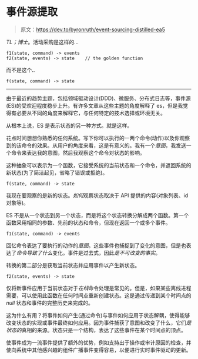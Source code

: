 # 事件源提取

> 原文：<https://dev.to/byronruth/event-sourcing-distilled-ea5>

*TL；博士*。活动采购是这样的...

```
f1(state, command) -> events
f2(state, events) -> state    // the golden function 
```

而不是这个..

```
f(state, command) -> state 
```

* * *

由于最近的趋势主题，包括领域驱动设计(DDD)、微服务、分布式日志等，事件源(ES)的受欢迎程度稳步上升。有许多文章从这些主题的角度解释了 es，但是我觉得有必要从不同的角度来解释它，与任何特定的技术选择或环境无关。

从根本上说，ES 是表示状态的另一种方式。就是这样。

花点时间想想你熟悉的任何系统。写下你可以执行的一两个命令(动作)以及你观察到的该命令的效果。从用户的角度来看，这是有意义的。我有一个*意图*，我发送一个命令来表达我的意图，然后我观察这个命令对状态的影响。

这种抽象可以表示为一个函数，它接受系统的当前状态和一个命令，并返回系统的新状态(为了简洁起见，省略了错误或拒绝)。

```
f(state, command) -> state 
```

我现在要观察的是新的状态。*如何*观察状态取决于 API 提供的内容(对象列表、id 对象等)。

ES 不是从一个状态到另一个状态，而是将这个状态转换分解成两个函数。第一个函数采用相同的参数、先前的状态和命令，但现在返回一个或多个事件。

```
f1(state, command) -> events 
```

回忆命令表达了要执行的动作的*意图*。这些事件也捕捉到了变化的意图，但是也表达了*命令导致了什么*变化。事件是过去式，因此*是不可改变的事实*。

转换的第二部分是获取当前状态并应用事件以产生新状态。

```
f2(state, events) -> state 
```

仅将新事件应用于当前状态对于*在线*命令处理是常见的。但是，如果某些离线进程需要，可以使用此函数在任何时间点重新创建状态。这是通过传递到某个时间点的 *null* 状态和事件的完整历史来完成的。

这为什么有用？将事件如何产生(通过命令)与事件如何应用于状态解耦，使得能够改变状态的实现或事件最终如何应用。因为事件捕获了意图和改变了什么，它们*是状态的*真相的来源。状态只是一个结构，表达了这些事件在某个时间点的顶点。

使事件成为一流事件提供了额外的优势，例如支持出于操作或审计原因的检查，并使向系统中其他感兴趣的组件广播事件变得容易，以便进行实时事件驱动的更新。